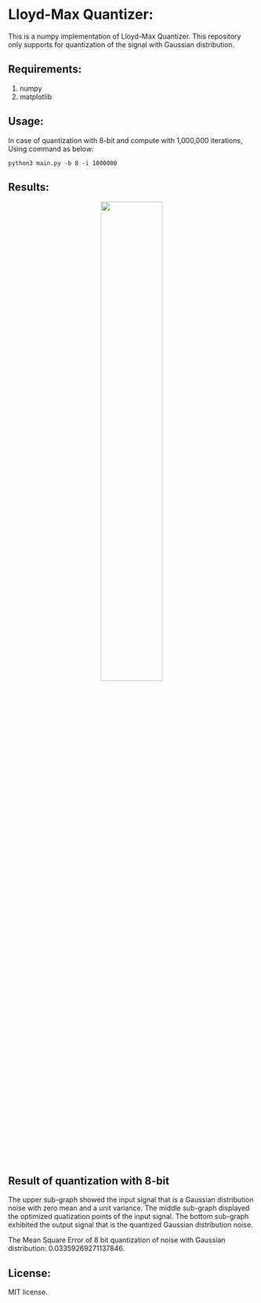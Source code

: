 # Lloyd-Max Quantizer:<br/>
This is a numpy implementation of Lloyd-Max Quantizer. This repository only supports for quantization of the signal with Gaussian distribution.

## Requirements:<br/> 
1. numpy <br/>
2. matplotlib <br/>

## Usage: <br/> 
In case of quantization with 8-bit and compute with 1,000,000 iterations, <br/>
Using command as below:
~~~shell
python3 main.py -b 8 -i 1000000
~~~
## Results: <br/>
<p align="center">
  <img width="50%" height="50%" src="https://github.com/ninnart-fuengfusin/lloyd-max-quantizer/blob/master/outputs/results.png">
  
## Result of quantization with 8-bit <br/>
The upper sub-graph showed the input signal that is a Gaussian distribution noise with zero mean and a unit variance.
The middle sub-graph displayed the optimized quatization points of the input signal.
The bottom sub-graph exhibited the output signal that is the quantized Gaussian distribution noise. <br>

The Mean Square Error of 8 bit quantization of noise with Gaussian distribution: 0.03359269271137846.
## License: <br/>
MIT license.
